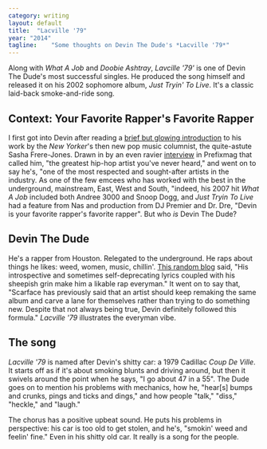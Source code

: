 ```yaml
---
category: writing
layout: default
title:  "Lacville '79"
year: "2014"
tagline:    "Some thoughts on Devin The Dude's *Lacville '79*"
---
```

Along with *What A Job* and *Doobie Ashtray*, *Lavcille '79'* is one of Devin The Dude's most successful singles. He produced the song himself and released it on his 2002 sophomore album, *Just Tryin' To Live*.  It's a classic laid-back smoke-and-ride song.

## Context: Your Favorite Rapper's Favorite Rapper

I first got into Devin after reading a [brief but glowing introduction](http://www.newyorker.com/archive/2005/06/06/050606gore_GOAT_recordings1) to his work by the *New Yorker*'s then new pop music columnist, the quite-astute Sasha Frere-Jones. Drawn in by an even ravier [interview](http://www.prefixmag.com/features/devin-the-dude/your-favorite-rappers-favorite-rapper/12400/) in Prefixmag that called him, "the greatest hip-hop artist you've never heard," and went on to say he's, "one of the most respected and sought-after artists in the industry. As one of the few emcees who has worked with the best in the underground, mainstream, East, West and South, "indeed, his 2007 hit *What A Job* included both Andree 3000 and Snoop Dogg, and *Just Tryin To Live* had a feature from Nas and production from DJ Premier and Dr. Dre, "Devin is your favorite rapper's favorite rapper". But who *is* Devin The Dude?

<!--more-->

## Devin The Dude

He's a rapper from Houston. Relegated to the underground. He raps about things he likes: weed, women, music, chillin'. [This random blog](http://passionweiss.com/2013/10/25/devin-the-dude-on-the-road/) said, "His introspective and sometimes self-deprecating lyrics coupled with his sheepish grin make him a likable rap everyman." It went on to say that, "Scarface has previously said that an artist should keep remaking the same album and carve a lane for themselves rather than trying to do something new. Despite that not always being true, Devin definitely followed this formula." *Lacville '79* illustrates the everyman vibe.

## The song

*Lacville '79* is named after Devin's shitty car: a 1979 Cadillac *Coup De Ville*. It starts off as if it's about smoking blunts and driving around, but then it swivels around the point when he says, "I go about 47 in a 55". The Dude goes on to mention his problems with mechanics, how he, "hear[s] bumps and crunks, pings and ticks and dings," and how people "talk," "diss," "heckle," and "laugh."

The chorus has a positive upbeat sound. He puts his problems in perspective: his car is too old to get stolen, and he's, "smokin' weed and feelin' fine." Even in his shitty old car. It really is a song for the people.

